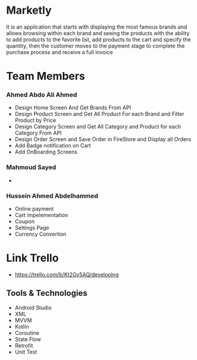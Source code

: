 # Marketly
It is an application that starts with displaying the most famous brands and allows browsing within each brand and seeing the products with the ability to add products to the favorite list, add products to the cart and specify the quantity, then the customer moves to the payment stage to complete the purchase process and receive a full invoice

# Team Members
### Ahmed Abdo Ali Ahmed  
- Design Home Screen And Get Brands From API
- Design Product Screen and Get All Product For each Brand and Filter Product by Price 
- Design Category Screen and Get All Category and Product for each Category From API
- Design Order Screen and Save Order in FireStore and Display all Orders
- Add Badge notification on Cart
- Add OnBoarding Screens

### Mahmoud Sayed 
-
### Hussein Ahmed Abdelhammed 
 - Online payment
 - Cart impelementation
 - Coupon
 - Settings Page
 - Currency Convertion

# Link Trello
- https://trello.com/b/Kt2Gv5AQ/developing

## Tools & Technologies

- Android Studio
- XML
- MVVM
- Kotlin
- Coroutine
- State Flow
- Retrofit
- Unit Test


